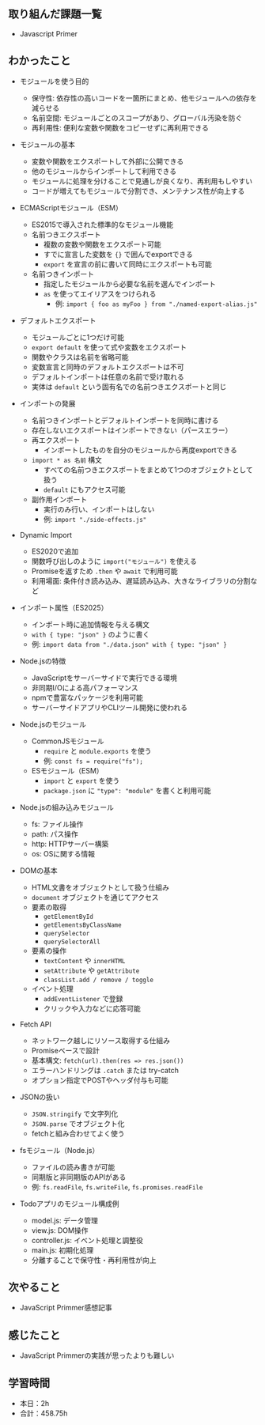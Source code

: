 ## 取り組んだ課題一覧
- Javascript Primer

## わかったこと
- モジュールを使う目的
  - 保守性: 依存性の高いコードを一箇所にまとめ、他モジュールへの依存を減らせる
  - 名前空間: モジュールごとのスコープがあり、グローバル汚染を防ぐ
  - 再利用性: 便利な変数や関数をコピーせずに再利用できる

- モジュールの基本
  - 変数や関数をエクスポートして外部に公開できる
  - 他のモジュールからインポートして利用できる
  - モジュールに処理を分けることで見通しが良くなり、再利用もしやすい
  - コードが増えてもモジュールで分割でき、メンテナンス性が向上する

- ECMAScriptモジュール（ESM）
  - ES2015で導入された標準的なモジュール機能
  - 名前つきエクスポート
    - 複数の変数や関数をエクスポート可能
    - すでに宣言した変数を `{}` で囲んでexportできる
    - `export` を宣言の前に書いて同時にエクスポートも可能
  - 名前つきインポート
    - 指定したモジュールから必要な名前を選んでインポート
    - `as` を使ってエイリアスをつけられる
      - 例: `import { foo as myFoo } from "./named-export-alias.js"`

- デフォルトエクスポート
  - モジュールごとに1つだけ可能
  - `export default` を使って式や変数をエクスポート
  - 関数やクラスは名前を省略可能
  - 変数宣言と同時のデフォルトエクスポートは不可
  - デフォルトインポートは任意の名前で受け取れる
  - 実体は `default` という固有名での名前つきエクスポートと同じ

- インポートの発展
  - 名前つきインポートとデフォルトインポートを同時に書ける
  - 存在しないエクスポートはインポートできない（パースエラー）
  - 再エクスポート
    - インポートしたものを自分のモジュールから再度exportできる
  - `import * as 名前` 構文
    - すべての名前つきエクスポートをまとめて1つのオブジェクトとして扱う
    - `default` にもアクセス可能
  - 副作用インポート
    - 実行のみ行い、インポートはしない
    - 例: `import "./side-effects.js"`

- Dynamic Import
  - ES2020で追加
  - 関数呼び出しのように `import("モジュール")` を使える
  - Promiseを返すため `.then` や `await` で利用可能
  - 利用場面: 条件付き読み込み、遅延読み込み、大きなライブラリの分割など

- インポート属性（ES2025）
  - インポート時に追加情報を与える構文
  - `with { type: "json" }` のように書く
  - 例: `import data from "./data.json" with { type: "json" }`

- Node.jsの特徴
  - JavaScriptをサーバーサイドで実行できる環境
  - 非同期I/Oによる高パフォーマンス
  - npmで豊富なパッケージを利用可能
  - サーバーサイドアプリやCLIツール開発に使われる

- Node.jsのモジュール
  - CommonJSモジュール
    - `require` と `module.exports` を使う
    - 例: `const fs = require("fs");`
  - ESモジュール（ESM）
    - `import` と `export` を使う
    - `package.json` に `"type": "module"` を書くと利用可能

- Node.jsの組み込みモジュール
  - fs: ファイル操作
  - path: パス操作
  - http: HTTPサーバー構築
  - os: OSに関する情報

- DOMの基本
  - HTML文書をオブジェクトとして扱う仕組み
  - `document` オブジェクトを通じてアクセス
  - 要素の取得
    - `getElementById`
    - `getElementsByClassName`
    - `querySelector`
    - `querySelectorAll`
  - 要素の操作
    - `textContent` や `innerHTML`
    - `setAttribute` や `getAttribute`
    - `classList.add / remove / toggle`
  - イベント処理
    - `addEventListener` で登録
    - クリックや入力などに応答可能

- Fetch API
  - ネットワーク越しにリソース取得する仕組み
  - Promiseベースで設計
  - 基本構文: `fetch(url).then(res => res.json())`
  - エラーハンドリングは `.catch` または try-catch
  - オプション指定でPOSTやヘッダ付与も可能

- JSONの扱い
  - `JSON.stringify` で文字列化
  - `JSON.parse` でオブジェクト化
  - fetchと組み合わせてよく使う

- fsモジュール（Node.js）
  - ファイルの読み書きが可能
  - 同期版と非同期版のAPIがある
  - 例: `fs.readFile`, `fs.writeFile`, `fs.promises.readFile`

- Todoアプリのモジュール構成例
  - model.js: データ管理
  - view.js: DOM操作
  - controller.js: イベント処理と調整役
  - main.js: 初期化処理
  - 分離することで保守性・再利用性が向上

## 次やること
- JavaScript Primmer感想記事    

## 感じたこと    
- JavaScript Primmerの実践が思ったよりも難しい                                                                                                                                                                                                                                                                                                                                                                                                                                                                                                                                                                                                                                                                                                                                  
                                                                                             
                                    
## 学習時間
- 本日：2h
- 合計：458.75h